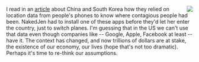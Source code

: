 <img src="http://scripting.com/images/2020/03/23/southKoreaFlag.png" border="0" align="right">I read in an <a href="https://www.wired.com/story/phones-track-spread-covid19-good-idea/">article</a> about China and South Korea how they relied on location data from people's phones to know where contagious people had been. NakedJen had to install one of these apps before they'd let her enter the country, just to switch planes. I'm guessing that in the US we can't use that data even though companies like -- Google, Apple, Facebook at least -- have it. The context has changed, and now trillions of dollars are at stake, the existence of our economy, our lives (hope that's not too dramatic). Perhaps it's time to re-think our assumptions. 
